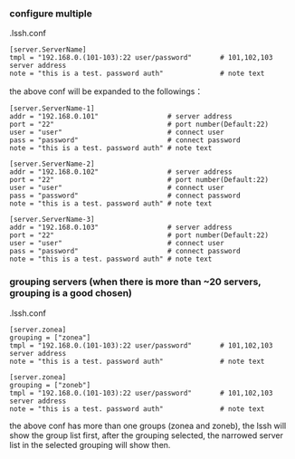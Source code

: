 ### configure multiple 

.lssh.conf

```
[server.ServerName]
tmpl = "192.168.0.(101-103):22 user/password"       # 101,102,103 server address
note = "this is a test. password auth"              # note text
```

the above conf will be expanded to the followings：

```
[server.ServerName-1]
addr = "192.168.0.101"                 # server address
port = "22"                            # port number(Default:22)
user = "user"                          # connect user
pass = "password"                      # connect password
note = "this is a test. password auth" # note text

[server.ServerName-2]
addr = "192.168.0.102"                 # server address
port = "22"                            # port number(Default:22)
user = "user"                          # connect user
pass = "password"                      # connect password
note = "this is a test. password auth" # note text

[server.ServerName-3]
addr = "192.168.0.103"                 # server address
port = "22"                            # port number(Default:22)
user = "user"                          # connect user
pass = "password"                      # connect password
note = "this is a test. password auth" # note text
```

### grouping servers (when there is more than ~20 servers, grouping is a good chosen)

.lssh.conf

```
[server.zonea]
grouping = ["zonea"]
tmpl = "192.168.0.(101-103):22 user/password"       # 101,102,103 server address
note = "this is a test. password auth"              # note text

[server.zonea]
grouping = ["zoneb"]
tmpl = "192.168.0.(101-103):22 user/password"       # 101,102,103 server address
note = "this is a test. password auth"              # note text
```

the above conf has more than one groups (zonea and zoneb), the lssh will show the group list first,
after the grouping selected, the narrowed server list in the selected grouping will show then.